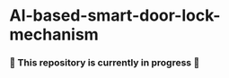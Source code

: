 # AI-based-smart-door-lock-mechanism

###  :wrench: This repository is currently in progress :hammer: 

